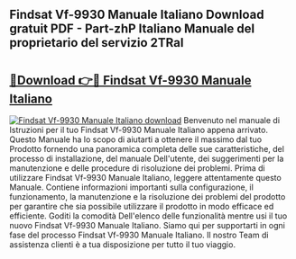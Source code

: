 ## Findsat Vf-9930 Manuale Italiano Download gratuit PDF - Part-zhP Italiano Manuale del proprietario del servizio 2TRal

# <h2><a href="http://dfasea1.blite.top/?on=Findsat+Vf-9930+Manuale+Italiano">🔗Download 👉🔴 Findsat Vf-9930 Manuale Italiano</a></h2>

[![Findsat Vf-9930 Manuale Italiano download](https://i.imgur.com/lujVjoI.png)](http://dfasea1.blite.top/?on=Findsat+Vf-9930+Manuale+Italiano)
Benvenuto nel manuale di Istruzioni per il tuo Findsat Vf-9930 Manuale Italiano appena arrivato. Questo Manuale ha lo scopo di aiutarti a ottenere il massimo dal tuo Prodotto fornendo una panoramica completa delle sue caratteristiche, del processo di installazione, del manuale Dell'utente, dei suggerimenti per la manutenzione e delle procedure di risoluzione dei problemi. Prima di utilizzare Findsat Vf-9930 Manuale Italiano, leggere attentamente questo Manuale. Contiene informazioni importanti sulla configurazione, il funzionamento, la manutenzione e la risoluzione dei problemi del prodotto per garantire che sia possibile utilizzare il prodotto in modo efficace ed efficiente. Goditi la comodità Dell'elenco delle funzionalità mentre usi il tuo nuovo Findsat Vf-9930 Manuale Italiano. Siamo qui per supportarti in ogni fase del processo Findsat Vf-9930 Manuale Italiano. Il nostro Team di assistenza clienti è a tua disposizione per tutto il tuo viaggio.
